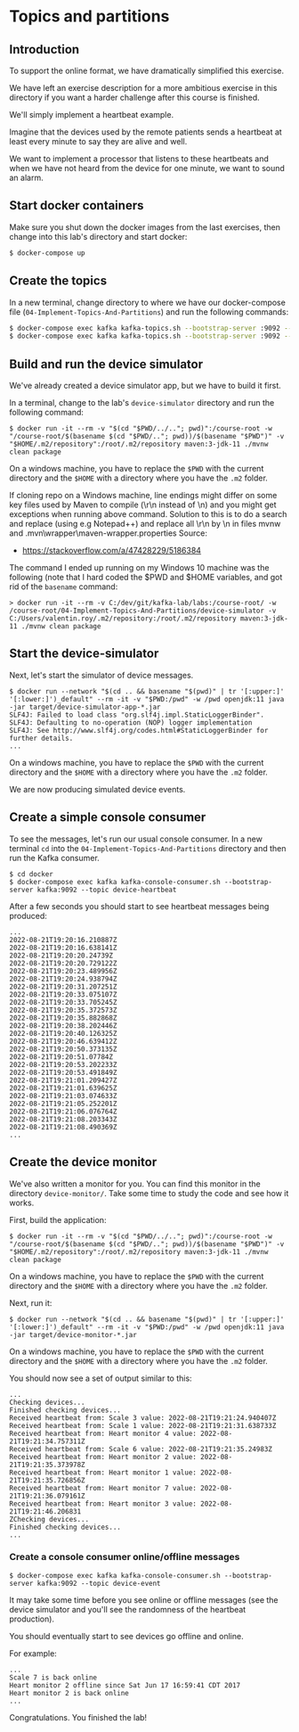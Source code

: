 # Topics and partitions

## Introduction

To support the online format, we have dramatically simplified this exercise.

We have left an exercise description for a more ambitious exercise in this directory if you want a harder challenge
after this course is finished.

We'll simply implement a heartbeat example.

Imagine that the devices used by the remote patients sends a heartbeat at least every minute to say they are alive and
well.

We want to implement a processor that listens to these heartbeats and when we have not heard from the device for one
minute, we want to sound an alarm.

## Start docker containers

Make sure you shut down the docker images from the last exercises, then change into this lab's directory and start
docker:

```bash
$ docker-compose up
```

## Create the topics

In a new terminal, change directory to where we have our docker-compose file (`04-Implement-Topics-And-Partitions`) and run the following commands:

```bash
$ docker-compose exec kafka kafka-topics.sh --bootstrap-server :9092 --create --replication-factor 1 --partitions 1 --topic device-event
$ docker-compose exec kafka kafka-topics.sh --bootstrap-server :9092 --create --replication-factor 1 --partitions 1 --topic device-heartbeat
```

## Build and run the device simulator

We've already created a device simulator app, but we have to build it first.

In a terminal, change to the lab's `device-simulator` directory and run the following command:

```shell
$ docker run -it --rm -v "$(cd "$PWD/../.."; pwd)":/course-root -w "/course-root/$(basename $(cd "$PWD/.."; pwd))/$(basename "$PWD")" -v "$HOME/.m2/repository":/root/.m2/repository maven:3-jdk-11 ./mvnw clean package
```

On a windows machine, you have to replace the `$PWD` with the current directory and the `$HOME` with a directory where you have the `.m2` folder.

If cloning repo on a Windows machine, line endings might differ on some key files used by Maven to compile (\r\n instead of \n) and you might get exceptions when running above command. Solution to this is to do a search and replace (using e.g Notepad++) and replace all \r\n by \n in files mvnw and .mvn\wrapper\maven-wrapper.properties
Source:
- https://stackoverflow.com/a/47428229/5186384

The command I ended up running on my Windows 10 machine was the following (note that I hard coded the $PWD and $HOME variables, and got rid of the `basename` command:
``` shell
> docker run -it --rm -v C:/dev/git/kafka-lab/labs:/course-root/ -w /course-root/04-Implement-Topics-And-Partitions/device-simulator -v C:/Users/valentin.roy/.m2/repository:/root/.m2/repository maven:3-jdk-11 ./mvnw clean package
```

## Start the device-simulator

Next, let's start the simulator of device messages.

```shell
$ docker run --network "$(cd .. && basename "$(pwd)" | tr '[:upper:]' '[:lower:]')_default" --rm -it -v "$PWD:/pwd" -w /pwd openjdk:11 java -jar target/device-simulator-app-*.jar
SLF4J: Failed to load class "org.slf4j.impl.StaticLoggerBinder".
SLF4J: Defaulting to no-operation (NOP) logger implementation
SLF4J: See http://www.slf4j.org/codes.html#StaticLoggerBinder for further details.
...
```

On a windows machine, you have to replace the `$PWD` with the current directory and the `$HOME` with a directory where you have the `.m2` folder.

We are now producing simulated device events.

## Create a simple console consumer

To see the messages, let's run our usual console consumer. In a new terminal `cd` into the `04-Implement-Topics-And-Partitions` directory and then
run the Kafka consumer.

```
$ cd docker
$ docker-compose exec kafka kafka-console-consumer.sh --bootstrap-server kafka:9092 --topic device-heartbeat
```

After a few seconds you should start to see heartbeat messages being produced:

```
...
2022-08-21T19:20:16.210887Z
2022-08-21T19:20:16.638141Z
2022-08-21T19:20:20.24739Z
2022-08-21T19:20:20.729122Z
2022-08-21T19:20:23.489956Z
2022-08-21T19:20:24.938794Z
2022-08-21T19:20:31.207251Z
2022-08-21T19:20:33.075107Z
2022-08-21T19:20:33.705245Z
2022-08-21T19:20:35.372573Z
2022-08-21T19:20:35.882868Z
2022-08-21T19:20:38.202446Z
2022-08-21T19:20:40.126325Z
2022-08-21T19:20:46.639412Z
2022-08-21T19:20:50.373135Z
2022-08-21T19:20:51.07784Z
2022-08-21T19:20:53.202233Z
2022-08-21T19:20:53.491849Z
2022-08-21T19:21:01.209427Z
2022-08-21T19:21:01.639625Z
2022-08-21T19:21:03.074633Z
2022-08-21T19:21:05.252201Z
2022-08-21T19:21:06.076764Z
2022-08-21T19:21:08.203343Z
2022-08-21T19:21:08.490369Z
...
```

## Create the device monitor

We've also written a monitor for you. You can find this monitor in the directory `device-monitor/`. Take some time to
study the code and see how it works.

First, build the application:

```shell
$ docker run -it --rm -v "$(cd "$PWD/../.."; pwd)":/course-root -w "/course-root/$(basename $(cd "$PWD/.."; pwd))/$(basename "$PWD")" -v "$HOME/.m2/repository":/root/.m2/repository maven:3-jdk-11 ./mvnw clean package
```

On a windows machine, you have to replace the `$PWD` with the current directory and the `$HOME` with a directory where you have the `.m2` folder.


Next, run it:

```shell
$ docker run --network "$(cd .. && basename "$(pwd)" | tr '[:upper:]' '[:lower:]')_default" --rm -it -v "$PWD:/pwd" -w /pwd openjdk:11 java -jar target/device-monitor-*.jar
```

On a windows machine, you have to replace the `$PWD` with the current directory and the `$HOME` with a directory where you have the `.m2` folder.


You should now see a set of output similar to this:

```
...
Checking devices...
Finished checking devices...
Received heartbeat from: Scale 3 value: 2022-08-21T19:21:24.940407Z
Received heartbeat from: Scale 1 value: 2022-08-21T19:21:31.638733Z
Received heartbeat from: Heart monitor 4 value: 2022-08-21T19:21:34.757311Z
Received heartbeat from: Scale 6 value: 2022-08-21T19:21:35.24983Z
Received heartbeat from: Heart monitor 2 value: 2022-08-21T19:21:35.373978Z
Received heartbeat from: Heart monitor 1 value: 2022-08-21T19:21:35.726856Z
Received heartbeat from: Heart monitor 7 value: 2022-08-21T19:21:36.079161Z
Received heartbeat from: Heart monitor 3 value: 2022-08-21T19:21:46.206831
ZChecking devices...
Finished checking devices...
...
```

### Create a console consumer online/offline messages

```
$ docker-compose exec kafka kafka-console-consumer.sh --bootstrap-server kafka:9092 --topic device-event
```

It may take some time before you see online or offline messages (see the device simulator and you'll see the randomness
of the heartbeat production).

You should eventually start to see devices go offline and online.

For example:

```
...
Scale 7 is back online
Heart monitor 2 offline since Sat Jun 17 16:59:41 CDT 2017
Heart monitor 2 is back online
...
```

Congratulations. You finished the lab!
